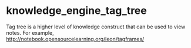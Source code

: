 knowledge_engine_tag_tree
=========================

Tag tree is a higher level of knowledge construct that can be used to view notes. For example, http://notebook.opensourcelearning.org/leon/tagframes/
